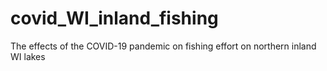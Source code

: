 # covid_WI_inland_fishing
The effects of the COVID-19 pandemic on fishing effort on northern inland WI lakes
